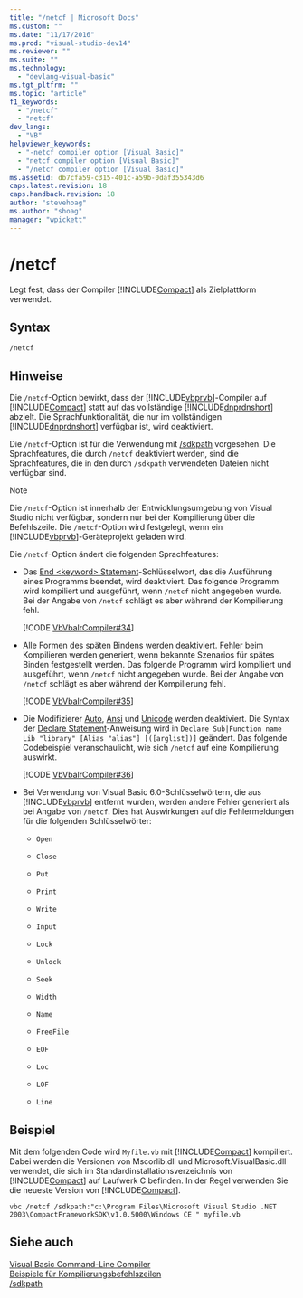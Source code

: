 ```yaml
---
title: "/netcf | Microsoft Docs"
ms.custom: ""
ms.date: "11/17/2016"
ms.prod: "visual-studio-dev14"
ms.reviewer: ""
ms.suite: ""
ms.technology: 
  - "devlang-visual-basic"
ms.tgt_pltfrm: ""
ms.topic: "article"
f1_keywords: 
  - "/netcf"
  - "netcf"
dev_langs: 
  - "VB"
helpviewer_keywords: 
  - "-netcf compiler option [Visual Basic]"
  - "netcf compiler option [Visual Basic]"
  - "/netcf compiler option [Visual Basic]"
ms.assetid: db7cfa59-c315-401c-a59b-0daf355343d6
caps.latest.revision: 18
caps.handback.revision: 18
author: "stevehoag"
ms.author: "shoag"
manager: "wpickett"
---
```

# /netcf
Legt fest, dass der Compiler [!INCLUDE[Compact](../../../visual-basic/reference/command-line-compiler/includes/compact_md.md)] als Zielplattform verwendet.  
  
## Syntax  
  
```  
/netcf  
```  
  
## Hinweise  
 Die `/netcf`\-Option bewirkt, dass der [!INCLUDE[vbprvb](../../../csharp/programming-guide/concepts/linq/includes/vbprvb_md.md)]\-Compiler auf [!INCLUDE[Compact](../../../visual-basic/reference/command-line-compiler/includes/compact_md.md)] statt auf das vollständige [!INCLUDE[dnprdnshort](../../../csharp/getting-started/includes/dnprdnshort_md.md)] abzielt.  Die Sprachfunktionalität, die nur im vollständigen [!INCLUDE[dnprdnshort](../../../csharp/getting-started/includes/dnprdnshort_md.md)] verfügbar ist, wird deaktiviert.  
  
 Die `/netcf`\-Option ist für die Verwendung mit [\/sdkpath](../../../visual-basic/reference/command-line-compiler/sdkpath.md) vorgesehen.  Die Sprachfeatures, die durch `/netcf` deaktiviert werden, sind die Sprachfeatures, die in den durch `/sdkpath` verwendeten Dateien nicht verfügbar sind.  
  
> [!NOTE]
>  Die `/netcf`\-Option ist innerhalb der Entwicklungsumgebung von Visual Studio nicht verfügbar, sondern nur bei der Kompilierung über die Befehlszeile.  Die `/netcf`\-Option wird festgelegt, wenn ein [!INCLUDE[vbprvb](../../../csharp/programming-guide/concepts/linq/includes/vbprvb_md.md)]\-Geräteprojekt geladen wird.  
  
 Die `/netcf`\-Option ändert die folgenden Sprachfeatures:  
  
-   Das [End \<keyword\> Statement](../../../visual-basic/language-reference/statements/end-keyword-statement.md)\-Schlüsselwort, das die Ausführung eines Programms beendet, wird deaktiviert.  Das folgende Programm wird kompiliert und ausgeführt, wenn `/netcf` nicht angegeben wurde. Bei der Angabe von `/netcf` schlägt es aber während der Kompilierung fehl.  
  
     [!CODE [VbVbalrCompiler#34](../CodeSnippet/VS_Snippets_VBCSharp/VbVbalrCompiler#34)]  
  
-   Alle Formen des späten Bindens werden deaktiviert.  Fehler beim Kompilieren werden generiert, wenn bekannte Szenarios für spätes Binden festgestellt werden.  Das folgende Programm wird kompiliert und ausgeführt, wenn `/netcf` nicht angegeben wurde. Bei der Angabe von `/netcf` schlägt es aber während der Kompilierung fehl.  
  
     [!CODE [VbVbalrCompiler#35](../CodeSnippet/VS_Snippets_VBCSharp/VbVbalrCompiler#35)]  
  
-   Die Modifizierer [Auto](../../../visual-basic/language-reference/modifiers/auto.md), [Ansi](../../../visual-basic/language-reference/modifiers/ansi.md) und [Unicode](../../../visual-basic/language-reference/modifiers/unicode.md) werden deaktiviert.  Die Syntax der [Declare Statement](../../../visual-basic/language-reference/statements/declare-statement.md)\-Anweisung wird in `Declare Sub|Function name Lib "library" [Alias "alias"] [([arglist])]` geändert.  Das folgende Codebeispiel veranschaulicht, wie sich `/netcf` auf eine Kompilierung auswirkt.  
  
     [!CODE [VbVbalrCompiler#36](../CodeSnippet/VS_Snippets_VBCSharp/VbVbalrCompiler#36)]  
  
-   Bei Verwendung von Visual Basic 6.0\-Schlüsselwörtern, die aus [!INCLUDE[vbprvb](../../../csharp/programming-guide/concepts/linq/includes/vbprvb_md.md)] entfernt wurden, werden andere Fehler generiert als bei Angabe von `/netcf`.  Dies hat Auswirkungen auf die Fehlermeldungen für die folgenden Schlüsselwörter:  
  
    -   `Open`  
  
    -   `Close`  
  
    -   `Put`  
  
    -   `Print`  
  
    -   `Write`  
  
    -   `Input`  
  
    -   `Lock`  
  
    -   `Unlock`  
  
    -   `Seek`  
  
    -   `Width`  
  
    -   `Name`  
  
    -   `FreeFile`  
  
    -   `EOF`  
  
    -   `Loc`  
  
    -   `LOF`  
  
    -   `Line`  
  
## Beispiel  
 Mit dem folgenden Code wird `Myfile.vb` mit [!INCLUDE[Compact](../../../visual-basic/reference/command-line-compiler/includes/compact_md.md)] kompiliert. Dabei werden die Versionen von Mscorlib.dll und Microsoft.VisualBasic.dll verwendet, die sich im Standardinstallationsverzeichnis von [!INCLUDE[Compact](../../../visual-basic/reference/command-line-compiler/includes/compact_md.md)] auf Laufwerk C befinden.  In der Regel verwenden Sie die neueste Version von [!INCLUDE[Compact](../../../visual-basic/reference/command-line-compiler/includes/compact_md.md)].  
  
```  
vbc /netcf /sdkpath:"c:\Program Files\Microsoft Visual Studio .NET 2003\CompactFrameworkSDK\v1.0.5000\Windows CE " myfile.vb  
```  
  
## Siehe auch  
 [Visual Basic Command\-Line Compiler](../../../visual-basic/reference/command-line-compiler/index.md)   
 [Beispiele für Kompilierungsbefehlszeilen](../../../visual-basic/reference/command-line-compiler/sample-compilation-command-lines.md)   
 [\/sdkpath](../../../visual-basic/reference/command-line-compiler/sdkpath.md)